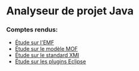 # Analyseur de projet Java

### Comptes rendus:

- [Étude sur l'EMF](Comptes%20Rendus/Étude%20sur%20l'EMF.pdf)
- [Étude sur le modèle MOF](Comptes%20Rendus/Étude%20sur%20le%20modèle%20MOF.pdf)
- [Étude sur le standard XMI](Comptes%20Rendus/Étude%20sur%20le%20standard%20XMI.pdf)
- [Étude sur les plugins Eclipse](Comptes%20Rendus/Étude%20sur%20les%20plugins%20Eclipse.pdf)
